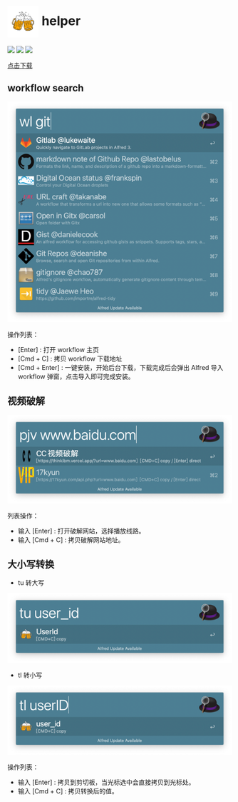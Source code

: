# <img src='static/icon.png' width='70' align='center' alt='icon'> helper
![](https://img.shields.io/badge/license-MIT-green)  ![](https://img.shields.io/badge/platform-MacOS-purple) ![](https://img.shields.io/badge/language-Go-blue)

[点击下载](https://github.com/demoManito/helper/releases/download/v1.1.0/helper.alfredworkflow)

## workflow search
![img.png](static/readme/workflowlist.png)

操作列表：
- [Enter] : 打开 workflow 主页
- [Cmd + C] : 拷贝 workflow 下载地址
- [Cmd + Enter] : 一键安装，开始后台下载，下载完成后会弹出 Alfred 导入 workflow 弹窗，点击导入即可完成安装。

## 视频破解
![img.png](static/readme/pjv.png)

列表操作：
- 输入 [Enter] : 打开破解网站，选择播放线路。
- 输入 [Cmd + C] : 拷贝破解网站地址。

## 大小写转换
- tu 转大写

![img.png](static/readme/tu.png)
- tl 转小写

![img_1.png](static/readme/tl.png)

操作列表：
- 输入 [Enter] : 拷贝到剪切板，当光标选中会直接拷贝到光标处。
- 输入 [Cmd + C] : 拷贝转换后的值。
